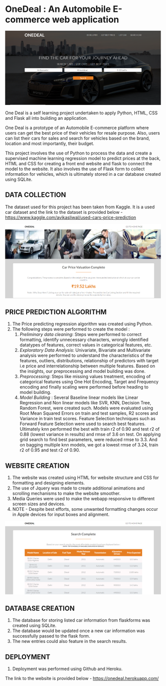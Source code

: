 # OneDeal : An Automobile E-commerce web application

![HomePage](Static%20duplicate/GitHubImages/HomePage.png)

One Deal is a self learning project undertaken to apply Python, HTML, CSS and Flask all into building an application.

One Deal is a prototype of an Automobile E-commerce platform where users can get the best price of their vehicles for resale purpose. Also, users can list their cars for sales and search for vehicles based on the brand, location and most importantly, their budget.

This project involves the use of Python to process the data and create a supervised machine learning regression model to predict prices at the back, HTML and CSS for creating a front end website and flask to connect the model to the website. It also involves the use of Flask form to collect information for vehicles, which is ultimately stored in a car database created using SQLite. 

## **DATA COLLECTION** 
The dataset used for this project has been taken from Kaggle. It is a used car dataset and the link to the dataset is provided below - 
https://www.kaggle.com/avikasliwal/used-cars-price-prediction

![Price Prediction Section](Static%20duplicate/GitHubImages/Price%20Prediction%20Result.png)


## **PRICE PREDICTION ALGORITHM**
1. The Price predicting regression algorithm was created using Python.
2. The following steps were performed to create the model :
   1. *Preliminary data cleaning*:  Steps were performed to correct formatting, identify unnecessary characters, wrongly identified datatypes of features, correct values in    categorical features, etc.
   2. *Exploratory Data Analysis*: Univariate, Bivariate and Multivariate analysis were performed to understand the characteristics of the features, outliers, distributions, relationship of predictors with target i.e price and interrelationship between multiple features. Based on the insights, our preprocessing and model building was done.
   3. *Preprocessing*: Steps like missing values treatment, encoding of categorical features using One Hot Encoding, Target and Frequency encoding and finally scaling were performed before heading to model building.
   4. *Model Building* : Several Baseline linear models like Linear Regression and Non linear models like SVR, KNN, Decision Tree, Random Forest, were created such. Models were evaluated using Root Mean Squared Errors on train and test samples, R2 scores and Variance in train test scores. Feature Selection techniques such as Forward Feature Selection were used to search best features. Ultimately knn performed the best with train r2 of 0.90 and test r2 of 0.88 (lowest variance in results) and rmse of 3.6 on test. On applying grid search to find best parameters, were reduced rmse to 3.3. And on bagging multiple knn models, we got a lowest rmse of 3.24, train r2 of 0.95 and test r2 of 0.90.


## **WEBSITE CREATION**
1. The website was created using HTML for website structure and CSS for formatting and designing elements.
2. The use of Jquery was made to create additional animations and scrolling mechanisms to make the website smoother.
3. Media Queries were used to make the webapp responsive to different screen sizes and devices.
4. NOTE - Despite best efforts, some unwanted formatting changes occur in Apple devices for input boxes and alignment.

![Price Prediction Section](Static%20duplicate/GitHubImages/Search%20Result.png)

## **DATABASE CREATION** 
1. The database for storing listed car information from flaskforms was created using SQLite.
2. The database would be updated once a new car information was successfully passed to the flask form.
3. The new entries could also feature in the search results.

## **DEPLOYMENT**
1. Deployment was performed using Github and Heroku.

The link to the website is provided below - 
https://onedeal.herokuapp.com/
